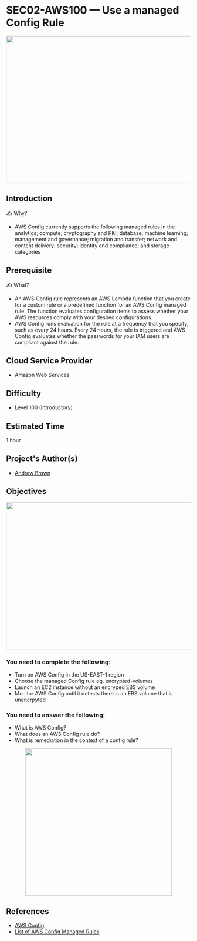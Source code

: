 # SEC02-AWS100 — Use a managed Config Rule

<p align="center" >
<img src="https://user-images.githubusercontent.com/69337392/176993657-adc28b7d-f48a-4525-b8f0-b8a766b9b86f.jpg" height="400" width="800" ></p>

## Introduction

✍️ Why?
- AWS Config currently supports the following managed rules in the analytics; compute; cryptography and PKI; database; machine learning; management and governance; migration and transfer; network and content delivery; security; identity and compliance; and storage categories

## Prerequisite

✍️ What?
- An AWS Config rule represents an AWS Lambda function that you create for a custom rule or a predefined function for an AWS Config managed rule. The function evaluates configuration items to assess whether your AWS resources comply with your desired configurations.
- AWS Config runs evaluation for the rule at a frequency that you specify, such as every 24 hours. Every 24 hours, the rule is triggered and AWS Config evaluates whether the passwords for your IAM users are compliant against the rule.

## Cloud Service Provider
- Amazon Web Services

## Difficulty
- Level 100 (Introductory)

## Estimated Time
1 hour

## Project's Author(s)
- [Andrew Brown](https://twitter.com/andrewbrown)

## Objectives

<p align="center" >
<img src="https://user-images.githubusercontent.com/69337392/176993678-f14bc679-7865-44c4-a6bc-64e8aefca999.png" height="400" width="700" ></p>

### You need to complete the following:

- Turn on AWS Config in the US-EAST-1 region
- Choose the managed Config rule eg. encrypted-volumes
- Launch an EC2 instance without an encryped EBS volume
- Monitor AWS Config until it detects there is an EBS volume that is unencrpyted

### You need to answer the following:

- What is AWS Config?
- What does an AWS Config rule do?
- What is remediation in the context of a config rule?

<p align="center" >
<img src="https://user-images.githubusercontent.com/69337392/176993670-faf0bc67-b94f-4488-acd3-6e4e77330d68.png" height="400" width="400" ></p>

## References

- [AWS Config](https://aws.amazon.com/config/)
- [List of AWS Config Managed Rules](https://docs.aws.amazon.com/config/latest/developerguide/managed-rules-by-aws-config.html)
